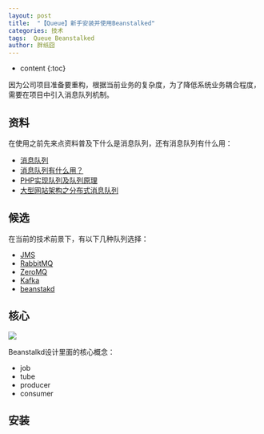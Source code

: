 ```yaml
---
layout: post
title:  "【Queue】新手安装并使用Beanstalked"
categories: 技术
tags:  Queue Beanstalked
author: 胖纸囧
---
```


* content
{:toc}

因为公司项目准备要重构，根据当前业务的复杂度，为了降低系统业务耦合程度，需要在项目中引入消息队列机制。

## 资料

在使用之前先来点资料普及下什么是消息队列，还有消息队列有什么用：

- [消息队列](http://baike.baidu.com/link?url=JOv29wGjBmYc32hlY9v8yAfcs925V0mA5n-ZBVUcNu_JMSr1Xkd0I4t6Uby0us5y_JFAU4a71QWUf16QyOv4SzIidc1YZ2G7ho5GO0u-42WnCMS--rflOrw4nZlS4zUX)
- [消息队列有什么用？](https://segmentfault.com/q/1010000005780973)
- [PHP实现队列及队列原理](http://www.phpddt.com/php/queue.html)
- [大型网站架构之分布式消息队列](http://blog.csdn.net/shaobingj126/article/details/50585035)

## 候选

在当前的技术前景下，有以下几种队列选择：

- [JMS](http://baike.baidu.com/link?url=U2WYoeoyDZ1UdtsINkRQObR9rrDRviRDI9gfMpZ1QWl8mhAz5b20FfsYYyFEqF1Y2we9KJ4VMCso4uYziIVn_K)
- [RabbitMQ](http://www.rabbitmq.com)
- [ZeroMQ](http://www.zeromq.org)
- [Kafka](http://kafka.apache.org)
- [beanstakd](http://baike.baidu.com/link?url=CwcW0w5-TLS1DFIhqfMr-TFV_Z5vKxHQALdLxVMoX9rG4qLowucBokmVUFkuvtIECR59cR-iVBHTk_yoRm6s8ncSxh_-WHkdPb9uEubuciG)

## 核心

![](media/14836920498907/14841019778243.jpg)


Beanstalkd设计里面的核心概念：
* job
* tube
* producer
* consumer

## 安装

